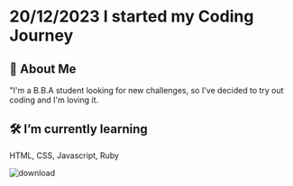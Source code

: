 
# 20/12/2023 I started my Coding Journey




## 🚀 About Me
"I'm a B.B.A student looking for new challenges, so I've decided to try out coding and I'm loving it. 

## 🛠 I’m currently learning
HTML, CSS, Javascript, Ruby 

![download](https://github.com/RunTheLi/RunTheLi/assets/157675387/c27fd5cc-8867-4450-ae4b-be8aa4618e9a)




